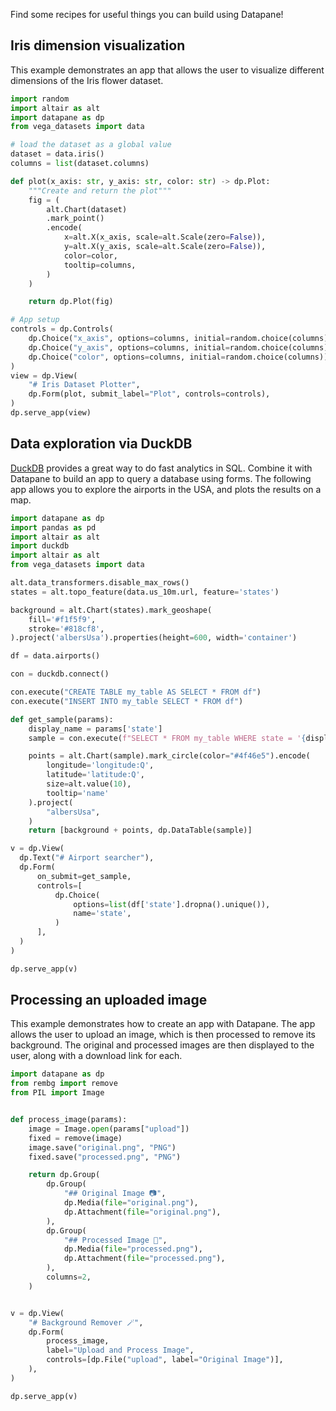 Find some recipes for useful things you can build using Datapane!

## Iris dimension visualization

This example demonstrates an app that allows the user to visualize different dimensions of the Iris flower dataset.

```python
import random
import altair as alt
import datapane as dp
from vega_datasets import data

# load the dataset as a global value
dataset = data.iris()
columns = list(dataset.columns)

def plot(x_axis: str, y_axis: str, color: str) -> dp.Plot:
    """Create and return the plot"""
    fig = (
        alt.Chart(dataset)
        .mark_point()
        .encode(
            x=alt.X(x_axis, scale=alt.Scale(zero=False)),
            y=alt.X(y_axis, scale=alt.Scale(zero=False)),
            color=color,
            tooltip=columns,
        )
    )

    return dp.Plot(fig)

# App setup
controls = dp.Controls(
    dp.Choice("x_axis", options=columns, initial=random.choice(columns)),
    dp.Choice("y_axis", options=columns, initial=random.choice(columns)),
    dp.Choice("color", options=columns, initial=random.choice(columns)),
)
view = dp.View(
    "# Iris Dataset Plotter",
    dp.Form(plot, submit_label="Plot", controls=controls),
)
dp.serve_app(view)
```

<!-- We've deployed the app to Fly.io using our [deployment docs](/deployment/deployed_apps/). You can view it here:

## TODO
 - iframe to app on fly.io (served using `embed_mode=True`) -->


## Data exploration via DuckDB

[DuckDB](https://duckdb.org/) provides a great way to do fast analytics in SQL. Combine it with Datapane to build an app to query a database using forms. The following app allows you to explore the airports in the USA, and plots the results on a map.

```python
import datapane as dp
import pandas as pd
import altair as alt
import duckdb
import altair as alt
from vega_datasets import data

alt.data_transformers.disable_max_rows()
states = alt.topo_feature(data.us_10m.url, feature='states')

background = alt.Chart(states).mark_geoshape(
    fill='#f1f5f9',
    stroke='#818cf8',
).project('albersUsa').properties(height=600, width='container')

df = data.airports()

con = duckdb.connect()

con.execute("CREATE TABLE my_table AS SELECT * FROM df")
con.execute("INSERT INTO my_table SELECT * FROM df")

def get_sample(params):
    display_name = params['state']
    sample = con.execute(f"SELECT * FROM my_table WHERE state = '{display_name}'").df()

    points = alt.Chart(sample).mark_circle(color="#4f46e5").encode(
        longitude='longitude:Q',
        latitude='latitude:Q',
        size=alt.value(10),
        tooltip='name'
    ).project(
        "albersUsa",
    )
    return [background + points, dp.DataTable(sample)]

v = dp.View(
  dp.Text("# Airport searcher"),
  dp.Form(
      on_submit=get_sample,
      controls=[
          dp.Choice(
              options=list(df['state'].dropna().unique()),
              name='state',
          )
      ],
  )
)

dp.serve_app(v)
```

## Processing an uploaded image

This example demonstrates how to create an app with Datapane. The app allows the user to upload an image, which is then processed to remove its background. The original and processed images are then displayed to the user, along with a download link for each.

```python
import datapane as dp
from rembg import remove
from PIL import Image


def process_image(params):
    image = Image.open(params["upload"])
    fixed = remove(image)
    image.save("original.png", "PNG")
    fixed.save("processed.png", "PNG")

    return dp.Group(
        dp.Group(
            "## Original Image 📷",
            dp.Media(file="original.png"),
            dp.Attachment(file="original.png"),
        ),
        dp.Group(
            "## Processed Image 🔧",
            dp.Media(file="processed.png"),
            dp.Attachment(file="processed.png"),
        ),
        columns=2,
    )


v = dp.View(
    "# Background Remover 🪄",
    dp.Form(
        process_image,
        label="Upload and Process Image",
        controls=[dp.File("upload", label="Original Image")],
    ),
)

dp.serve_app(v)
```
